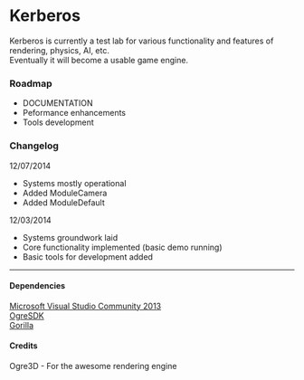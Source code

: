 # Kerberos
Kerberos is currently a test lab for various functionality and features of rendering, physics, AI, etc.  
Eventually it will become a usable game engine.


### Roadmap  
* DOCUMENTATION
* Peformance enhancements
* Tools development


### Changelog
12/07/2014
* Systems mostly operational
* Added ModuleCamera
* Added ModuleDefault

12/03/2014
* Systems groundwork laid
* Core functionality implemented (basic demo running)
* Basic tools for development added

---

#### Dependencies
[Microsoft Visual Studio Community 2013](http://goo.gl/fzBAPF)  
[OgreSDK](http://goo.gl/LS4IG2)  
[Gorilla](http://github.com/betajaen/gorilla)


#### Credits
Ogre3D \- For the awesome rendering engine

